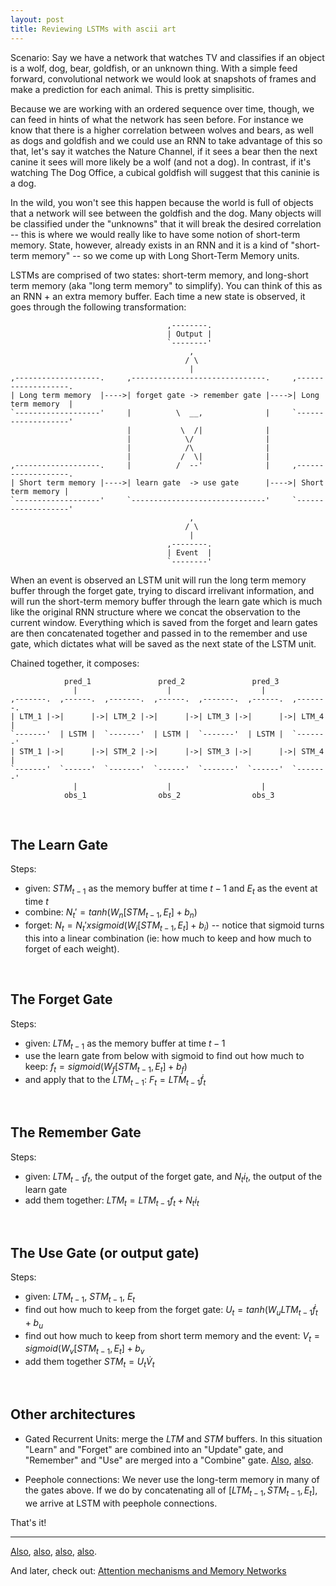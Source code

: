 ```yaml
---
layout: post
title: Reviewing LSTMs with ascii art
---
```


Scenario: Say we have a network that watches TV and classifies if an object is a wolf, dog, bear, goldfish, or an unknown thing. With a simple feed forward, convolutional network we would look at snapshots of frames and make a prediction for each animal. This is pretty simplisitic.

Because we are working with an ordered sequence over time, though, we can feed in hints of what the network has seen before. For instance we know that there is a higher correlation between wolves and bears, as well as dogs and goldfish and we could use an RNN to take advantage of this so that, let's say it watches the Nature Channel, if it sees a bear then the next canine it sees will more likely be a wolf (and not a dog). In contrast, if it's watching The Dog Office, a cubical goldfish will suggest that this caninie is a dog.

In the wild, you won't see this happen because the world is full of objects that a network will see between the goldfish and the dog. Many objects will be classified under the "unknowns" that it will break the desired correlation -- this is where we would really like to have some notion of short-term memory. State, however, already exists in an RNN and it is a kind of "short-term memory" -- so we come up with Long Short-Term Memory units.

LSTMs are comprised of two states: short-term memory, and long-short term memory (aka "long term memory" to simplify). You can think of this as an RNN + an extra memory buffer. Each time a new state is observed, it goes through the following transformation:

```
                                   ,--------.
                                   | Output |
                                   `--------'
                                        ,
                                       / \
                                        |
,-------------------.     ,------------------------------.     ,-------------------.
| Long term memory  |---->| forget gate -> remember gate |---->| Long term memory  |
`-------------------'     |          \  __,              |     `-------------------'
                          |           \  /|              |
                          |            \/                |
                          |            /\                |
                          |           /  \|              |
,-------------------.     |          /  --'              |     ,-------------------.
| Short term memory |---->| learn gate  -> use gate      |---->| Short term memory |
`-------------------'     `------------------------------'     `-------------------'
                                        ,
                                       / \
                                        |
                                   ,--------.
                                   | Event  |
                                   `--------'
```

When an event is observed an LSTM unit will run the long term memory buffer through the forget gate, trying to discard irrelivant information, and will run the short-term memory buffer through the learn gate which is much like the original RNN structure where we concat the observation to the current window. Everything which is saved from the forget and learn gates are then concatenated together and passed in to the remember and use gate, which dictates what will be saved as the next state of the LSTM unit.

Chained together, it composes:
```
            pred_1               pred_2               pred_3
              |                    |                    |
,-------.  ,------.  ,-------.  ,------.  ,-------.  ,------.  ,-------.
| LTM_1 |->|      |->| LTM_2 |->|      |->| LTM_3 |->|      |->| LTM_4 |
`-------'  | LSTM |  `-------'  | LSTM |  `-------'  | LSTM |  `-------'
| STM_1 |->|      |->| STM_2 |->|      |->| STM_3 |->|      |->| STM_4 |
`-------'  `------'  `-------'  `------'  `-------'  `------'  `-------'
              |                    |                    |
            obs_1                obs_2                obs_3
```

<br/>

## The Learn Gate

Steps:

- given: $STM_{t-1}$ as the memory buffer at time $t-1$ and $E_t$ as the event at time $t$
- combine: $N_t' = tanh(W_n[STM_{t-1}, E_t] + b_n)$
- forget:  $N_t  = N_t' x sigmoid(W_i[STM_{t-1}, E_t]+ b_i)$ -- notice that sigmoid turns this into a linear combination (ie: how much to keep and how much to forget of each weight).

<br/>

## The Forget Gate

Steps:

- given: $LTM_{t-1}$ as the memory buffer at time $t-1$
- use the learn gate from below with sigmoid to find out how much to keep: $f_t = sigmoid(W_f[STM_{t-1}, E_t] + b_f)$
- and apply that to the $LTM_{t-1}$: $F_t  = LTM_{t-1} \dot f_t$

<br/>

## The Remember Gate

Steps:

- given: $LTM_{t-1}f_t$, the output of the forget gate, and $N_ti_t$, the output of the learn gate
- add them together: $LTM_t = LTM_{t-1}f_t + N_ti_t$

<br/>

## The Use Gate (or output gate)

Steps:

- given: $LTM_{t-1}$, $STM_{t-1}$, $E_t$
- find out how much to keep from the forget gate: $U_t = tanh(W_u LTM_{t-1} \dot f_t + b_u$
- find out how much to keep from short term memory and the event:
    $V_t = sigmoid(W_v [STM_{t-1}, E_t] + b_v$
- add them together $STM_t=U_t \dot V_t$

<br/>

## Other architectures

- Gated Recurrent Units: merge the $LTM$ and $STM$ buffers. In this situation "Learn" and "Forget" are combined into an "Update" gate, and "Remember" and "Use" are merged into a "Combine" gate.
[Also](http://www.cs.toronto.edu/~guerzhoy/321/lec/W09/rnn_gated.pdf), [also](http://despicableme.wikia.com/wiki/Felonius_Gru).

- Peephole connections: We never use the long-term memory in many of the gates above. If we do by concatenating all of $[LTM_{t-1},STM_{t-1},E_t]$, we arrive at LSTM with peephole connections.

That's it!


---

[Also](https://skymind.ai/wiki/lstm), [also](https://www.youtube.com/watch?v=iX5V1WpxxkY), [also](https://blog.echen.me/2017/05/30/exploring-lstms/), [also](https://colah.github.io/posts/2015-08-Understanding-LSTMs/).

And later, check out: [Attention mechanisms and Memory Networks](https://skymind.ai/wiki/attention-mechanism-memory-network)
